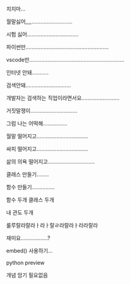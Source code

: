 치지마...

월말싫어,,,,...........................

시험 싫어..................................

파이썬만.......................................................

vscode만...............................................................

인터넷 안돼...........

검색안돼..............................

개발자는 검색하는 직업이라면서요.........................

거짓말쟁이...............................

그럼 나는 어떡해................

월말 떨어지고..................................

싸피 떨어지고..................................

삶의 의욕 떨어지고...............................

클래스 만들기........

함수 만들기...............

함수 두개 클래스 두개

내 관도 두개

룰루랄라랄라ㅏ라ㅏ랄ㄹ라랄라ㅏ라라랄라

재미요..................?

embed() 사용하기...

python preview

개념 암기 필요없음

